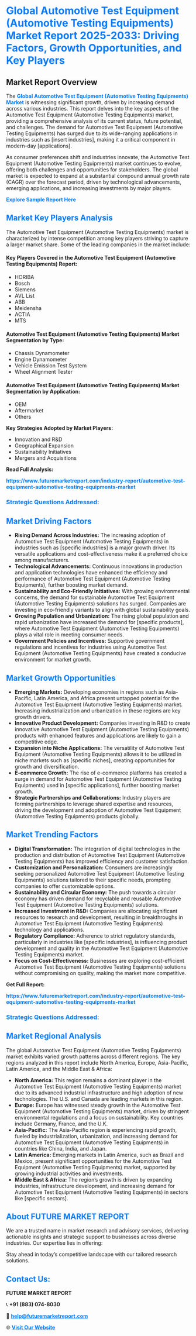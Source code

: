 <h1 style="color: #007BFF;">Global Automotive Test Equipment (Automotive Testing Equipments) Market Report 2025-2033: Driving Factors, Growth Opportunities, and Key Players</h1>

<section id="overview">
<h2>Market Report Overview</h2>
<p>The <a href="https://www.futuremarketreport.com/industry-report/automotive-test-equipment-automotive-testing-equipments-market" style="color: #007BFF; text-decoration: none;"><strong>Global Automotive Test Equipment (Automotive Testing Equipments) Market</strong></a> is witnessing significant growth, driven by increasing demand across various industries. This report delves into the key aspects of the Automotive Test Equipment (Automotive Testing Equipments) market, providing a comprehensive analysis of its current status, future potential, and challenges. The demand for Automotive Test Equipment (Automotive Testing Equipments) has surged due to its wide-ranging applications in industries such as [insert industries], making it a critical component in modern-day [applications].</p>
<p>As consumer preferences shift and industries innovate, the Automotive Test Equipment (Automotive Testing Equipments) market continues to evolve, offering both challenges and opportunities for stakeholders. The global market is expected to expand at a substantial compound annual growth rate (CAGR) over the forecast period, driven by technological advancements, emerging applications, and increasing investments by major players.</p>
</section>

<section id="overview">
<p><a href="https://www.futuremarketreport.com/request-sample/reportId=103458" style="color: #007BFF; text-decoration: none;"><strong>Explore Sample Report Here</strong></a></p>
</section>

<section id="key-players">
<h2 style="color: #007BFF;">Market Key Players Analysis</h2>
<p>The Automotive Test Equipment (Automotive Testing Equipments) market is characterized by intense competition among key players striving to capture a larger market share. Some of the leading companies in the market include:</p>
<h4>Key Players Covered in the Automotive Test Equipment (Automotive Testing Equipments) Report:</h4>
<ul><li>HORIBA</li><li>Bosch</li><li>Siemens</li><li>AVL List</li><li>ABB</li><li>Meidensha</li><li>ACTIA</li><li>MTS</li></ul>
<h4>Automotive Test Equipment (Automotive Testing Equipments) Market Segmentation by Type:</h4>
<ul><li>Chassis Dynamometer</li><li>Engine Dynamometer</li><li>Vehicle Emission Test System</li><li>Wheel Alignment Tester</li></ul>

<h4>Automotive Test Equipment (Automotive Testing Equipments) Market Segmentation by Application:</h4>
<ul><li>OEM</li><li>Aftermarket</li><li>Others</li></ul>
<p><strong>Key Strategies Adopted by Market Players:</strong></p>
<ul>
<li>Innovation and R&D</li>
<li>Geographical Expansion</li>
<li>Sustainability Initiatives</li>
<li>Mergers and Acquisitions</li>
</ul>
</section>

<section>
<p><strong>Read Full Analysis: </strong></p><a href="https://www.futuremarketreport.com/industry-report/automotive-test-equipment-automotive-testing-equipments-market" style="color: #007BFF; text-decoration: none;"><strong>https://www.futuremarketreport.com/industry-report/automotive-test-equipment-automotive-testing-equipments-market</strong></a>
<h3 style="color: #007BFF;">Strategic Questions Addressed:</h3>
</section>

<section id="driving-factors">
<h2 style="color: #007BFF;">Market Driving Factors</h2>
<ul>
<li><strong>Rising Demand Across Industries:</strong> The increasing adoption of Automotive Test Equipment (Automotive Testing Equipments) in industries such as [specific industries] is a major growth driver. Its versatile applications and cost-effectiveness make it a preferred choice among manufacturers.</li>
<li><strong>Technological Advancements:</strong> Continuous innovations in production and application technologies have enhanced the efficiency and performance of Automotive Test Equipment (Automotive Testing Equipments), further boosting market demand.</li>
<li><strong>Sustainability and Eco-Friendly Initiatives:</strong> With growing environmental concerns, the demand for sustainable Automotive Test Equipment (Automotive Testing Equipments) solutions has surged. Companies are investing in eco-friendly variants to align with global sustainability goals.</li>
<li><strong>Growing Population and Urbanization:</strong> The rising global population and rapid urbanization have increased the demand for [specific products], where Automotive Test Equipment (Automotive Testing Equipments) plays a vital role in meeting consumer needs.</li>
<li><strong>Government Policies and Incentives:</strong> Supportive government regulations and incentives for industries using Automotive Test Equipment (Automotive Testing Equipments) have created a conducive environment for market growth.</li>
</ul>
</section>

<section id="growth-opportunities">
<h2 style="color: #007BFF;">Market Growth Opportunities</h2>
<ul>
<li><strong>Emerging Markets:</strong> Developing economies in regions such as Asia-Pacific, Latin America, and Africa present untapped potential for the Automotive Test Equipment (Automotive Testing Equipments) market. Increasing industrialization and urbanization in these regions are key growth drivers.</li>
<li><strong>Innovative Product Development:</strong> Companies investing in R&D to create innovative Automotive Test Equipment (Automotive Testing Equipments) products with enhanced features and applications are likely to gain a competitive edge.</li>
<li><strong>Expansion into Niche Applications:</strong> The versatility of Automotive Test Equipment (Automotive Testing Equipments) allows it to be utilized in niche markets such as [specific niches], creating opportunities for growth and diversification.</li>
<li><strong>E-commerce Growth:</strong> The rise of e-commerce platforms has created a surge in demand for Automotive Test Equipment (Automotive Testing Equipments) used in [specific applications], further boosting market growth.</li>
<li><strong>Strategic Partnerships and Collaborations:</strong> Industry players are forming partnerships to leverage shared expertise and resources, driving the development and adoption of Automotive Test Equipment (Automotive Testing Equipments) products globally.</li>
</ul>
</section>

<section id="trending-factors">
<h2 style="color: #007BFF;">Market Trending Factors</h2>
<ul>
<li><strong>Digital Transformation:</strong> The integration of digital technologies in the production and distribution of Automotive Test Equipment (Automotive Testing Equipments) has improved efficiency and customer satisfaction.</li>
<li><strong>Customization and Personalization:</strong> Consumers are increasingly seeking personalized Automotive Test Equipment (Automotive Testing Equipments) solutions tailored to their specific needs, prompting companies to offer customizable options.</li>
<li><strong>Sustainability and Circular Economy:</strong> The push towards a circular economy has driven demand for recyclable and reusable Automotive Test Equipment (Automotive Testing Equipments) solutions.</li>
<li><strong>Increased Investment in R&D:</strong> Companies are allocating significant resources to research and development, resulting in breakthroughs in Automotive Test Equipment (Automotive Testing Equipments) technology and applications.</li>
<li><strong>Regulatory Compliance:</strong> Adherence to strict regulatory standards, particularly in industries like [specific industries], is influencing product development and quality in the Automotive Test Equipment (Automotive Testing Equipments) market.</li>
<li><strong>Focus on Cost-Effectiveness:</strong> Businesses are exploring cost-efficient Automotive Test Equipment (Automotive Testing Equipments) solutions without compromising on quality, making the market more competitive.</li>
</ul>
</section>

<section>
<p><strong>Get Full Report: </strong></p><a href="https://www.futuremarketreport.com/industry-report/automotive-test-equipment-automotive-testing-equipments-market" style="color: #007BFF; text-decoration: none;"><strong>https://www.futuremarketreport.com/industry-report/automotive-test-equipment-automotive-testing-equipments-market</strong></a>
<h3 style="color: #007BFF;">Strategic Questions Addressed:</h3>
</section>


<section id="regional-analysis">
<h2 style="color: #007BFF;">Market Regional Analysis</h2>
<p>The global Automotive Test Equipment (Automotive Testing Equipments) market exhibits varied growth patterns across different regions. The key regions analyzed in this report include North America, Europe, Asia-Pacific, Latin America, and the Middle East & Africa:</p>
<ul>
<li><strong>North America:</strong> This region remains a dominant player in the Automotive Test Equipment (Automotive Testing Equipments) market due to its advanced industrial infrastructure and high adoption of new technologies. The U.S. and Canada are leading markets in this region.</li>
<li><strong>Europe:</strong> Europe has witnessed steady growth in the Automotive Test Equipment (Automotive Testing Equipments) market, driven by stringent environmental regulations and a focus on sustainability. Key countries include Germany, France, and the U.K.</li>
<li><strong>Asia-Pacific:</strong> The Asia-Pacific region is experiencing rapid growth, fueled by industrialization, urbanization, and increasing demand for Automotive Test Equipment (Automotive Testing Equipments) in countries like China, India, and Japan.</li>
<li><strong>Latin America:</strong> Emerging markets in Latin America, such as Brazil and Mexico, present significant opportunities for the Automotive Test Equipment (Automotive Testing Equipments) market, supported by growing industrial activities and investments.</li>
<li><strong>Middle East & Africa:</strong> The region’s growth is driven by expanding industries, infrastructure development, and increasing demand for Automotive Test Equipment (Automotive Testing Equipments) in sectors like [specific sectors].</li>
</ul>
</section>

<footer>
<h2 style="color: #007BFF;">About FUTURE MARKET REPORT</h2>
<p>We are a trusted name in market research and advisory services, delivering actionable insights and strategic support to businesses across diverse industries. Our expertise lies in offering:</p>

<p>Stay ahead in today’s competitive landscape with our tailored research solutions.</p>

<h2 style="color: #007BFF;">Contact Us:</h2>
<p><strong>FUTURE MARKET REPORT</strong></p>
<p>📞 <strong>+91 (883) 074-8030</strong></p>
<p>📧 <strong><a href="mailto:help@futuremarketreport.com" style="color: #007BFF;">help@futuremarketreport.com</a></strong></p>
<p>🌐 <strong><a href="https://www.futuremarketreport.com/" style="color: #007BFF;">Visit Our Website</a></strong></p>
</footer>
